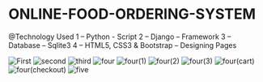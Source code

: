 # ONLINE-FOOD-ORDERING-SYSTEM

@Technology Used
1 – Python - Script
2 – Django – Framework
3 – Database – Sqlite3
4 – HTML5, CSS3 & Bootstrap – Designing Pages

![First](https://user-images.githubusercontent.com/74972482/131827212-edb6512c-b88a-49b8-970b-b342b74416ed.png)
![second](https://user-images.githubusercontent.com/74972482/131827508-16d00488-4cee-4980-a6ad-b9f7dda7ae2e.png)
![third](https://user-images.githubusercontent.com/74972482/131827624-fc40206a-16b5-4d72-a4de-89369b80954e.png)
![four](https://user-images.githubusercontent.com/74972482/131829154-b7eadaa8-a10d-493f-b53f-0ffeda192aae.png)
![four(1)](https://user-images.githubusercontent.com/74972482/131827344-ffbd02a0-6cc6-4982-947f-9b917d55e69c.png)
![four(2)](https://user-images.githubusercontent.com/74972482/131827360-fa2e158f-80fd-466c-afb3-236e309b1783.png)
![four(3)](https://user-images.githubusercontent.com/74972482/131827379-6682ad45-49f7-4e11-8e62-30adf6a2fd9b.png)
![four(cart)](https://user-images.githubusercontent.com/74972482/131827419-122bd50a-119b-465c-8f7f-77004e05c77b.png)
![four(checkout)](https://user-images.githubusercontent.com/74972482/131827428-1a61793b-22e2-48b6-abf6-f53625f6c574.png)
![five](https://user-images.githubusercontent.com/74972482/131827330-8e611e22-559b-4c13-ab42-4e948c5390c8.png)

